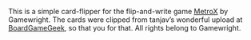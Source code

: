 This is a simple card-flipper for the flip-and-write game [MetroX](https://gamewright.com/product/metro-x) by Gamewright. The cards were clipped from tanjav’s wonderful upload at [BoardGameGeek](https://boardgamegeek.com/filepage/207092/metro-x-cards-and-cheat-sheet-a4), so that you for that. All rights belong to Gamewright.
